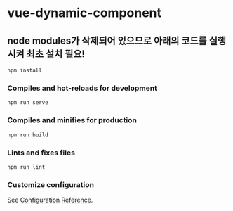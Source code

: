# vue-dynamic-component

## node modules가 삭제되어 있으므로 아래의 코드를 실행시켜 최초 설치 필요!
```
npm install
```

### Compiles and hot-reloads for development
```
npm run serve
```

### Compiles and minifies for production
```
npm run build
```

### Lints and fixes files
```
npm run lint
```

### Customize configuration
See [Configuration Reference](https://cli.vuejs.org/config/).
